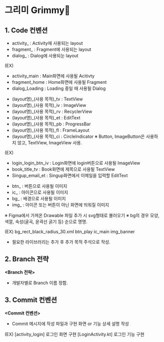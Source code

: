 # 그리미 Grimmy🎨

## 1. Code 컨벤션
**<Layout>**
- activity_ : Activity에 사용되는 layout
- fragment_ : Fragment에 사용되는 layout
- dialog_ : Dialog에 사용되눈 layout

(EX)
- activity_main : Main화면에 사용될 Acitivty
- fragment_home : Home화면에 사용될 Fragment
- dialog_Loading : Loading 중일 때 사용될 Dialog

**<ID>**
- (layout명)_(사용 목적)_tv : TextView
- (layout명)_(사용 목적)_iv : ImageView
- (layout명)_(사용 목적)_rv : RecyclerView
- (layout명)_(사용 목적)_et : EditText
- (layout명)_(사용 목적)_pb : ProgressBar
- (layout명)_(사용 목적)_fl : FrameLayout
- (layout명)_(사용 목적)_ci : CircleIndicator
※ Button, ImageButton은 사용하지 않고, TextView, ImageView 사용.

(EX)
- login_login_btn_iv : Login화면에 login버튼으로 사용될 ImageView
- book_title_tv : Book화면에 제목으로 사용될 TextView
- Singup_email_et : Singup화면에서 이메일을 입력할 EditText

**<Drawable>**
- btn_ : 버튼으로 사용될 이미지
- ic_ : 아이콘으로 사용될 이미지
- bg_ : 배경으로 사용될 이미지
- img_ : 아이콘 또는 버튼이 아닌 화면에 띄워질 이미지

※ Figma에서 가져온 Drawable 파일 추가 시 svg형태로 불러오기
※ bg의 경우 모양, 색깔, 속성(굴곡, 윤곽선 굵기 등) 순으로 명명.

(EX)
bg_rect_black_radius_30.xml
btn_play
ic_main
img_banner

+ 필요한 라이브러리는 추가 후 추가 목적 주석으로 작성.

## 2. Branch 전략
**<Branch 전략>**
- 개발자별로 Branch 이름 정함.

## 3. Commit 컨벤션
**<Commit 컨벤션>**
- Commit 메시지에 작성 파일과 구현 화면 or 기능 상세 설명 작성

(EX)
[activity_login] 로그인 화면 구현
[LoginActivity.kt] 로그인 기능 구현
